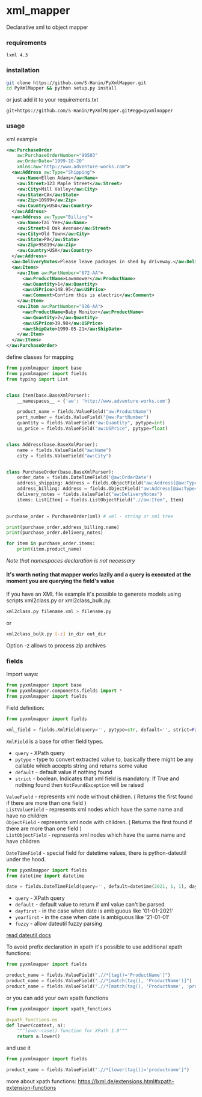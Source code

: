 # xml_mapper
Declarative xml to object mapper

### requirements
`lxml 4.3`

### installation
```bash
git clone https://github.com/S-Hanin/PyXmlMapper.git
cd PyXmlMapper && python setup.py install
```
or just add it to your requirements.txt
```text
git+https://github.com/S-Hanin/PyXmlMapper.git#egg=pyxmlmapper
```

### usage
xml example
```xml
<aw:PurchaseOrder  
    aw:PurchaseOrderNumber="99503"  
    aw:OrderDate="1999-10-20"  
    xmlns:aw="http://www.adventure-works.com">  
  <aw:Address aw:Type="Shipping">  
    <aw:Name>Ellen Adams</aw:Name>  
    <aw:Street>123 Maple Street</aw:Street>  
    <aw:City>Mill Valley</aw:City>  
    <aw:State>CA</aw:State>  
    <aw:Zip>10999</aw:Zip>  
    <aw:Country>USA</aw:Country>  
  </aw:Address>  
  <aw:Address aw:Type="Billing">  
    <aw:Name>Tai Yee</aw:Name>  
    <aw:Street>8 Oak Avenue</aw:Street>  
    <aw:City>Old Town</aw:City>  
    <aw:State>PA</aw:State>  
    <aw:Zip>95819</aw:Zip>  
    <aw:Country>USA</aw:Country>  
  </aw:Address>  
  <aw:DeliveryNotes>Please leave packages in shed by driveway.</aw:DeliveryNotes>  
  <aw:Items>  
    <aw:Item aw:PartNumber="872-AA">  
      <aw:ProductName>Lawnmower</aw:ProductName>  
      <aw:Quantity>1</aw:Quantity>  
      <aw:USPrice>148.95</aw:USPrice>  
      <aw:Comment>Confirm this is electric</aw:Comment>  
    </aw:Item>  
    <aw:Item aw:PartNumber="926-AA">  
      <aw:ProductName>Baby Monitor</aw:ProductName>  
      <aw:Quantity>2</aw:Quantity>  
      <aw:USPrice>39.98</aw:USPrice>  
      <aw:ShipDate>1999-05-21</aw:ShipDate>  
    </aw:Item>  
  </aw:Items>  
</aw:PurchaseOrder>
```

define classes for mapping

```python
from pyxmlmapper import base
from pyxmlmapper import fields
from typing import List


class Item(base.BaseXmlParser):
    __namespaces__ = {'aw': 'http://www.adventure-works.com'}

    product_name = fields.ValueField("aw:ProductName")
    part_number = fields.ValueField("@aw:PartNumber")
    quantity = fields.ValueField("aw:Quantity", pytype=int)
    us_price = fields.ValueField("aw:USPrice", pytype=float)


class Address(base.BaseXmlParser):
    name = fields.ValueField("aw:Name")
    city = fields.ValueField("aw:City")


class PurchaseOrder(base.BaseXmlParser):
    order_date = fields.DateTimeField('@aw:OrderDate')
    address_shipping: Address = fields.ObjectField("aw:Address[@aw:Type='Shipping']", Address)
    address_billing: Address = fields.ObjectField("aw:Address[@aw:Type='Billing']", Address)
    delivery_notes = fields.ValueField("aw:DeliveryNotes")
    items: List[Item] = fields.ListObjectField(".//aw:Item", Item)
    

purchase_order = PurchaseOrder(xml) # xml - string or xml tree

print(purchase_order.address_billing.name)
print(purchase_order.delivery_notes)

for item in purchase_order.items:
    print(item.product_name)

```
_Note that namespaces declaration is not necessary_  

#### It's worth noting that mapper works lazily and a query is executed at the moment you are querying the field's value

If you have an XML file example it's possible to generate models
using scripts xml2class.py or xml2class_bulk.py.
```bash
xml2class.py filename.xml > filename.py
```
or
```bash
xml2class_bulk.py [-z] in_dir out_dir
```
Option -z allows to process zip archives


### fields

Import ways:
```python
from pyxmlmapper import base
from pyxmlmapper.components.fields import *
from pyxmlmapper import fields
```

Field definition:
```python
from pyxmlmapper import fields

xml_field = fields.XmlField(query='', pytype=str, default='', strict=False)
```
`XmlField` is a base for other field types.    
- `query` - XPath query  
- `pytype` - type to convert extracted value to, basically there might be any callable which accepts string and returns some value  
- `default` - default value if nothing found  
- `strict` - boolean. Indicates that xml field is mandatory. If True and nothing found then `NotFoundException` will be raised  

`ValueField` - represents xml node without children. ( Returns the first found if there are more than one field )  
`ListValueField` - represents xml nodes which have the same name and have no children  
`ObjectField` - represents xml node with children. ( Returns the first found if there are more than one field )  
`ListObjectField` - represents xml nodes which have the same name and have children    

`DateTimeField` - special field for datetime values, there is python-dateutil under the hood.  
```python
from pyxmlmapper import fields
from datetime import datetime

date = fields.DateTimeField(query='', default=datetime(2021, 1, 1), dayfirst=False, yearfirst=False, fuzzy=True)
```
- `query` - XPath query  
- `default` - default value to return if xml value can't be parsed  
- `dayfirst` - in the case when date is ambiguous like '01-01-2021'  
- `yearfirst` - in the case when date is ambiguous like '21-01-01'  
- `fuzzy` - allow dateutil fuzzy parsing  

[ read dateutil docs ](https://dateutil.readthedocs.io/en/stable/parser.html)  


To avoid prefix declaration in xpath it's possible to use additional xpath functions:

```python
from pyxmlmapper import fields

product_name = fields.ValueField(".//*[tag()='ProductName']")
product_name = fields.ValueField(".//*[match(tag(), 'ProductName')]")
product_name = fields.ValueField(".//*[match(tag(), 'ProductName', 'product_name')]") # if tag name is not permanent
```

or you can add your own xpath functions

```python
from pyxmlmapper import xpath_functions

@xpath_functions.ns
def lower(context, a):
    """lower-case() function for XPath 1.0"""
    return a.lower()
```

and use it

```python
from pyxmlmapper import fields

product_name = fields.ValueField(".//*[lower(tag())='productname']")
```

more about xpath functions:
https://lxml.de/extensions.html#xpath-extension-functions